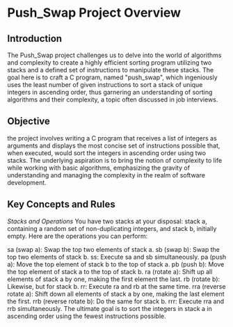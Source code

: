 # Push_Swap Project Overview
## Introduction
The Push_Swap project challenges us to delve into the world of algorithms and complexity to create a highly efficient sorting program utilizing two stacks and a defined set of instructions to manipulate these stacks. The goal here is to craft a C program, named "push_swap", which ingeniously uses the least number of given instructions to sort a stack of unique integers in ascending order, thus garnering an understanding of sorting algorithms and their complexity, a topic often discussed in job interviews.

## Objective
the project involves writing a C program that receives a list of integers as arguments and displays the most concise set of instructions possible that, when executed, would sort the integers in ascending order using two stacks. The underlying aspiration is to bring the notion of complexity to life while working with basic algorithms, emphasizing the gravity of understanding and managing the complexity in the realm of software development.

## Key Concepts and Rules
_Stacks and Operations_
You have two stacks at your disposal: stack a, containing a random set of non-duplicating integers, and stack b, initially empty. Here are the operations you can perform:

sa (swap a): Swap the top two elements of stack a.
sb (swap b): Swap the top two elements of stack b.
ss: Execute sa and sb simultaneously.
pa (push a): Move the top element of stack b to the top of stack a.
pb (push b): Move the top element of stack a to the top of stack b.
ra (rotate a): Shift up all elements of stack a by one, making the first element the last.
rb (rotate b): Likewise, but for stack b.
rr: Execute ra and rb at the same time.
rra (reverse rotate a): Shift down all elements of stack a by one, making the last element the first.
rrb (reverse rotate b): Do the same for stack b.
rrr: Execute rra and rrb simultaneously.
The ultimate goal is to sort the integers in stack a in ascending order using the fewest instructions possible.
